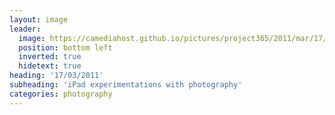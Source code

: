 ```yaml
---
layout: image
leader:
  image: https://camediahost.github.io/pictures/project365/2011/mar/17/170311.jpg
  position: bottom left
  inverted: true
  hidetext: true
heading: '17/03/2011'
subheading: 'iPad experimentations with photography'
categories: photography
---
```

